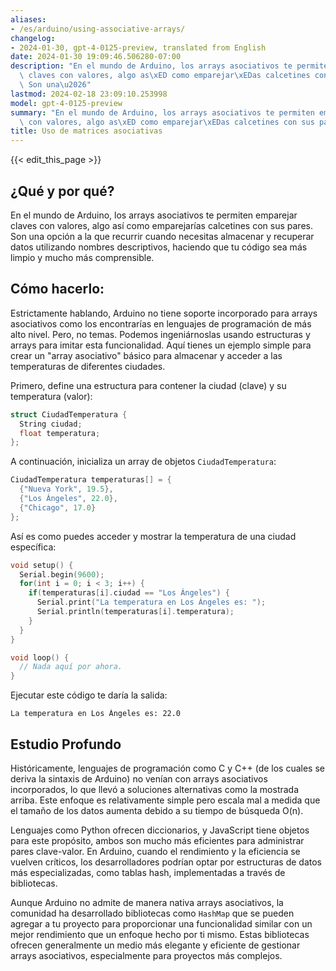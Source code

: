 ```yaml
---
aliases:
- /es/arduino/using-associative-arrays/
changelog:
- 2024-01-30, gpt-4-0125-preview, translated from English
date: 2024-01-30 19:09:46.506280-07:00
description: "En el mundo de Arduino, los arrays asociativos te permiten emparejar\
  \ claves con valores, algo as\xED como emparejar\xEDas calcetines con sus pares.\
  \ Son una\u2026"
lastmod: 2024-02-18 23:09:10.253998
model: gpt-4-0125-preview
summary: "En el mundo de Arduino, los arrays asociativos te permiten emparejar claves\
  \ con valores, algo as\xED como emparejar\xEDas calcetines con sus pares. Son una\u2026"
title: Uso de matrices asociativas
---
```


{{< edit_this_page >}}

## ¿Qué y por qué?
En el mundo de Arduino, los arrays asociativos te permiten emparejar claves con valores, algo así como emparejarías calcetines con sus pares. Son una opción a la que recurrir cuando necesitas almacenar y recuperar datos utilizando nombres descriptivos, haciendo que tu código sea más limpio y mucho más comprensible.

## Cómo hacerlo:
Estrictamente hablando, Arduino no tiene soporte incorporado para arrays asociativos como los encontrarías en lenguajes de programación de más alto nivel. Pero, no temas. Podemos ingeniárnoslas usando estructuras y arrays para imitar esta funcionalidad. Aquí tienes un ejemplo simple para crear un "array asociativo" básico para almacenar y acceder a las temperaturas de diferentes ciudades.

Primero, define una estructura para contener la ciudad (clave) y su temperatura (valor):

```cpp
struct CiudadTemperatura {
  String ciudad;
  float temperatura;
};
```

A continuación, inicializa un array de objetos `CiudadTemperatura`:

```cpp
CiudadTemperatura temperaturas[] = {
  {"Nueva York", 19.5},
  {"Los Ángeles", 22.0},
  {"Chicago", 17.0}
};
```

Así es como puedes acceder y mostrar la temperatura de una ciudad específica:

```cpp
void setup() {
  Serial.begin(9600);
  for(int i = 0; i < 3; i++) {
    if(temperaturas[i].ciudad == "Los Ángeles") {
      Serial.print("La temperatura en Los Ángeles es: ");
      Serial.println(temperaturas[i].temperatura);
    }
  }
}

void loop() {
  // Nada aquí por ahora.
}
```

Ejecutar este código te daría la salida:

```
La temperatura en Los Ángeles es: 22.0
```

## Estudio Profundo
Históricamente, lenguajes de programación como C y C++ (de los cuales se deriva la sintaxis de Arduino) no venían con arrays asociativos incorporados, lo que llevó a soluciones alternativas como la mostrada arriba. Este enfoque es relativamente simple pero escala mal a medida que el tamaño de los datos aumenta debido a su tiempo de búsqueda O(n).

Lenguajes como Python ofrecen diccionarios, y JavaScript tiene objetos para este propósito, ambos son mucho más eficientes para administrar pares clave-valor. En Arduino, cuando el rendimiento y la eficiencia se vuelven críticos, los desarrolladores podrían optar por estructuras de datos más especializadas, como tablas hash, implementadas a través de bibliotecas.

Aunque Arduino no admite de manera nativa arrays asociativos, la comunidad ha desarrollado bibliotecas como `HashMap` que se pueden agregar a tu proyecto para proporcionar una funcionalidad similar con un mejor rendimiento que un enfoque hecho por ti mismo. Estas bibliotecas ofrecen generalmente un medio más elegante y eficiente de gestionar arrays asociativos, especialmente para proyectos más complejos.

